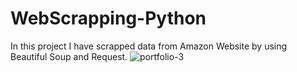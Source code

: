 # WebScrapping-Python
In this project I have scrapped data from Amazon Website by using Beautiful Soup and Request.
![portfolio-3](https://user-images.githubusercontent.com/63035436/177731492-be62cb82-3314-4c87-8f18-f938dac1e7c2.jpg)
